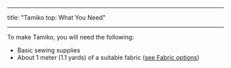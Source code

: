 - - -
title: "Tamiko top: What You Need"
- - -

To make Tamiko, you will need the following:

- Basic sewing supplies
- About 1 meter (1.1 yards) of a suitable fabric ([see Fabric options](/docs/patterns/tamiko/fabric))
